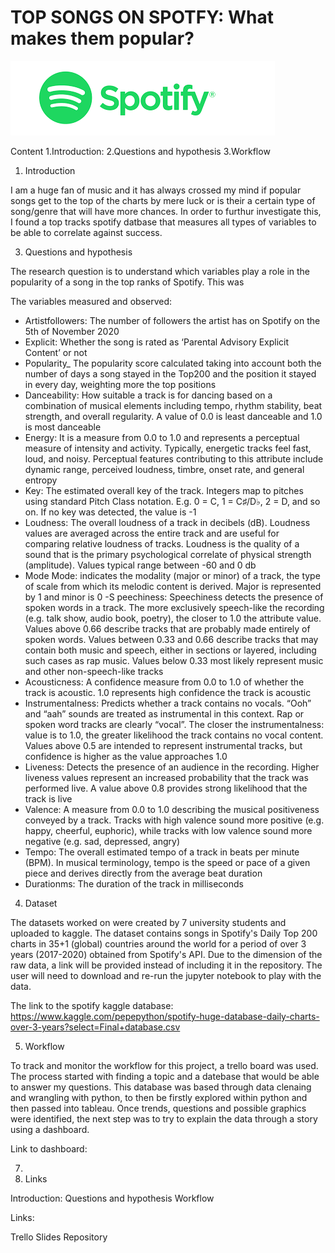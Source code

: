 
# TOP SONGS ON SPOTFY: What makes them popular?

![](spotifyimage.png)

Content
1.Introduction:
2.Questions and hypothesis 
3.Workflow

1. Introduction

I am a huge fan of music and it has always crossed my mind if popular songs get to the top of the charts by mere luck or is their a certain type of song/genre that will have more chances. In order to furthur investigate this, I found a top tracks spotify datbase that measures all types of variables to be able to correlate against success.

3. Questions and hypothesis

The research question is to understand which variables play a role in the popularity of a song in the top ranks of Spotify. This was 

The variables measured and observed:

- Artistfollowers: The number of followers the artist has on Spotify on the 5th of November 2020 
- Explicit: Whether the song is rated as ‘Parental Advisory Explicit Content’ or not
- Popularity_ The popularity score calculated taking into account both the number of days a song stayed in the Top200 and the position it stayed in every day, weighting more the top positions
- Danceability: How suitable a track is for dancing based on a combination of musical elements including tempo, rhythm stability, beat strength, and overall regularity. A value of 0.0 is least danceable and 1.0 is most danceable
- Energy: It is a measure from 0.0 to 1.0 and represents a perceptual measure of intensity and activity. Typically, energetic tracks feel fast, loud, and noisy. Perceptual features contributing to this attribute include dynamic range, perceived loudness, timbre, onset rate, and general entropy
- Key: The estimated overall key of the track. Integers map to pitches using standard Pitch Class notation. E.g. 0 = C, 1 = C♯/D♭, 2 = D, and so on. If no key was detected, the value is -1
- Loudness: The overall loudness of a track in decibels (dB). Loudness values are averaged across the entire track and are useful for comparing relative loudness of tracks. Loudness is the quality of a sound that is the primary psychological correlate of physical strength (amplitude). Values typical range between -60 and 0 db
- Mode Mode: indicates the modality (major or minor) of a track, the type of scale from which its melodic content is derived. Major is represented by 1 and minor is 0
-S peechiness: Speechiness detects the presence of spoken words in a track. The more exclusively speech-like the recording (e.g. talk show, audio book, poetry), the closer to 1.0 the attribute value. Values above 0.66 describe tracks that are probably made entirely of spoken words. Values between 0.33 and 0.66 describe tracks that may contain both music and speech, either in sections or layered, including such cases as rap music. Values below 0.33 most likely represent music and other non-speech-like tracks
- Acousticness: A confidence measure from 0.0 to 1.0 of whether the track is acoustic. 1.0 represents high confidence the track is acoustic
- Instrumentalness: Predicts whether a track contains no vocals. “Ooh” and “aah” sounds are treated as instrumental in this context. Rap or spoken word tracks are clearly “vocal”. The closer the instrumentalness: value is to 1.0, the greater likelihood the track contains no vocal content. Values above 0.5 are intended to represent instrumental tracks, but confidence is higher as the value approaches 1.0
- Liveness: Detects the presence of an audience in the recording. Higher liveness values represent an increased probability that the track was performed live. A value above 0.8 provides strong likelihood that the track is live
- Valence: A measure from 0.0 to 1.0 describing the musical positiveness conveyed by a track. Tracks with high valence sound more positive (e.g. happy, cheerful, euphoric), while tracks with low valence sound more negative (e.g. sad, depressed, angry)
- Tempo: The overall estimated tempo of a track in beats per minute (BPM). In musical terminology, tempo is the speed or pace of a given piece and derives directly from the average beat duration
- Durationms: The duration of the track in milliseconds


4. Dataset

The datasets worked on were created by 7 university students and uploaded to kaggle. The dataset contains songs in Spotify's Daily Top 200 charts in 35+1 (global) countries around the world for a period of over 3 years (2017-2020) obtained from Spotify's API. Due to the dimension of the raw data, a link will be provided instead of including it in the repository. The user will need to download and re-run the jupyter notebook to play with the data. 

The link to the spotify kaggle database: https://www.kaggle.com/pepepython/spotify-huge-database-daily-charts-over-3-years?select=Final+database.csv



5. Workflow

To track and monitor the workflow for this project, a trello board was used. The process started with finding a topic and a datebase that would be able to answer my questions. This database was based through data clenaing and wrangling with python, to then be firstly explored within python and then passed into tableau. Once trends, questions and possible graphics were identified, the next step was to try to explain the data through a story using a dashboard. 

Link to dashboard: 

7. 
8. Links

Introduction:
Questions and hypothesis 
Workflow

Links:

Trello
Slides
Repository
